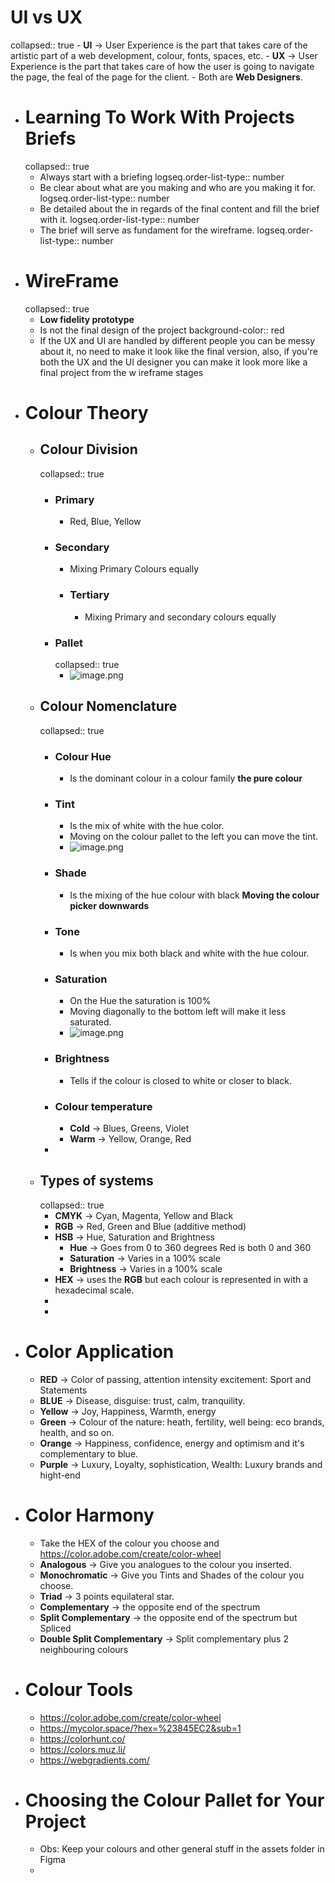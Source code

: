 # UI vs UX
collapsed:: true
	- **UI** -> User Experience is the part that takes care of the artistic part of a web development, colour, fonts, spaces, etc.
	- **UX** -> User Experience is the part that takes care of how the user is going to navigate the page, the feal of the page for the client.
	- Both are **Web Designers**.
- # Learning To Work With Projects Briefs
  collapsed:: true
	- Always start with a briefing 
	  logseq.order-list-type:: number
	- Be clear about what are you making and who are you making it for.
	  logseq.order-list-type:: number
	- Be detailed about the in regards of the final content and fill the brief with it.
	  logseq.order-list-type:: number
	- The brief will serve as fundament for the wireframe.
	  logseq.order-list-type:: number
- # WireFrame
  collapsed:: true
	- **Low fidelity prototype**
	- Is not the final design of  the project
	  background-color:: red
	- If the UX and UI are handled by different people you can be messy about it, no need to make it look like the final version, also, if you're both the UX and the UI designer you can make it look more like a final project from the w ireframe stages
- # Colour Theory
	- ## Colour Division
	  collapsed:: true
		- ### Primary
			- Red, Blue, Yellow
		- ### Secondary
			- Mixing Primary Colours equally
			- ### Tertiary
				- Mixing Primary and secondary colours equally
		- ### Pallet
		  collapsed:: true
			- ![image.png](../assets/image_1703699449436_0.png)
	- ## Colour Nomenclature
	  collapsed:: true
		- ### Colour Hue
			- Is the dominant colour in a colour family **the pure colour**
		- ### Tint
			- Is the mix of white with the hue color.
			- Moving on the colour pallet to the left you can move the tint.
			- ![image.png](../assets/image_1703699894100_0.png)
		- ### Shade
			- Is the mixing of the hue colour with black **Moving the colour picker downwards**
		- ### Tone
			- Is when you mix both black and white with the hue colour.
		- ### Saturation
			- On the Hue the saturation is 100%
			- Moving diagonally to the bottom left will make it less saturated.
			- ![image.png](../assets/image_1703700103604_0.png)
		- ### Brightness
			- Tells if the colour is closed to white  or closer to black.
		- ### Colour temperature
			- **Cold** -> Blues, Greens, Violet
			- **Warm** -> Yellow, Orange, Red
		-
	- ## Types of systems
	  collapsed:: true
		- **CMYK** -> Cyan, Magenta, Yellow and Black
		- **RGB** -> Red, Green and Blue (additive method)
		- **HSB** -> Hue, Saturation and Brightness
			- **Hue** -> Goes from 0 to 360 degrees Red is both 0 and 360
			- **Saturation** -> Varies in a 100% scale
			- **Brightness** -> Varies in a 100% scale
		- **HEX** -> uses the **RGB** but each colour is represented in with a hexadecimal scale.
		-
		-
- # Color Application
	- **RED** -> Color of passing, attention intensity excitement: Sport and Statements
	- **BLUE** -> Disease, disguise: trust, calm, tranquility.
	- **Yellow** -> Joy, Happiness, Warmth, energy
	- **Green**  -> Colour of the nature: heath, fertility, well being: eco brands, health, and so on.
	- **Orange** -> Happiness, confidence, energy and optimism and it's complementary to blue.
	- **Purple** -> Luxury, Loyalty, sophistication, Wealth: Luxury brands and hight-end
- # Color Harmony
	- Take the HEX of the colour you choose and https://color.adobe.com/create/color-wheel
	- **Analogous** -> Give you analogues to the colour you inserted.
	- **Monochromatic** -> Give you Tints and Shades of the colour you choose.
	- **Triad** -> 3 points equilateral star.
	- **Complementary** -> the opposite end of the spectrum
	- **Split Complementary** -> the opposite end of the spectrum but Spliced
	- **Double Split Complementary** -> Split complementary plus 2 neighbouring colours
- # Colour Tools
	- https://color.adobe.com/create/color-wheel
	- https://mycolor.space/?hex=%23845EC2&sub=1
	- https://colorhunt.co/
	- https://colors.muz.li/
	- https://webgradients.com/
- # Choosing the Colour Pallet for Your Project
	- Obs: Keep your colours and other general stuff in the assets folder in Figma
	-
